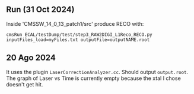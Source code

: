 
## Run (31 Oct 2024)
Inside 'CMSSW_14_0_13_patch1/src' produce RECO with:
```
cmsRun ECAL/testDump/test/step3_RAW2DIGI_L1Reco_RECO.py inputFiles_load=myFiles.txt outputFile=outputNAME.root
```

## 20 Ago 2024
It uses the plugin `LaserCorrectionAnalyzer.cc`. Should output `output.root`. The graph of Laser vs Time is currently empty because the xtal I chose doesn't get hit. 

